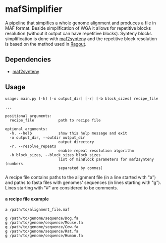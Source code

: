 # mafSimplifier

A pipeline that simpifies a whole genome alignment and produces a file in MAF format. Beside simplification of WGA it allows for repetitive blocks resolution (without it output can have repetitive blocks). Synteny blocks simplification is done with [maf2synteny](https://github.com/fenderglass/maf2synteny/blob/master/README.md) and the repetitive block resolution is based on the method used in [Ragout](https://github.com/fenderglass/Ragout). 

## Dependencies
- [maf2synteny](https://github.com/fenderglass/maf2synteny/blob/master/README.md)

## Usage
```
usage: main.py [-h] [-o output_dir] [-r] [-b block_sizes] recipe_file

...

positional arguments:
  recipe_file           path to recipe file

optional arguments:
  -h, --help            show this help message and exit
  -o output_dir, --outdir output_dir
                        output directory
  -r, --resolve_repeats
                        enable repeat resolution algorithm
  -b block_sizes, --block_sizes block_sizes
                        list of minBlock parameters for maf2synteny (numbers
                        separated by commas)
```
A recipe file contains paths to the alignment file (in a line started with "a") and paths to fasta files with genomes' sequences (in lines starting with "g"). Lines starting with "#" are considered to be comments.
#### a recipe file example

```
a /path/to/alignment_file.maf

g /path/to/genome/sequence/Dog.fa
g /path/to/genome/sequence/Mouse.fa
g /path/to/genome/sequence/Cow.fa
g /path/to/genome/sequence/Rat.fa
g /path/to/genome/sequence/Human.fa

```
